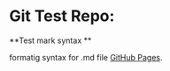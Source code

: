 # Git Test Repo:
**Test mark syntax **

formatig syntax for .md file [GitHub Pages]([https://pages.github.com/](https://docs.github.com/en/get-started/writing-on-github/getting-started-with-writing-and-formatting-on-github/basic-writing-and-formatting-syntax)).
